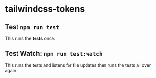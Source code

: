 # tailwindcss-tokens

## Test `npm run test`
This runs the **tests** once.

## Test Watch: `npm run test:watch`
This runs the tests and listens for file updates then runs the tests all over again.
